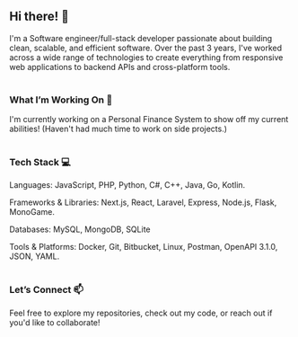 ## Hi there! :wave:

I'm a Software engineer/full-stack developer passionate about building clean, scalable, and efficient software. Over the past 3 years, I've worked across a wide range of technologies to create everything from responsive web applications to backend APIs and cross-platform tools.<br/><br/>

### What I’m Working On :rocket:

I'm currently working on a Personal Finance System to show off my current abilities! (Haven't had much time to work on side projects.)<br/><br/>

### Tech Stack :computer:

Languages:
JavaScript, PHP, Python, C#, C++, Java, Go, Kotlin.

Frameworks & Libraries:
Next.js, React, Laravel, Express, Node.js, Flask, MonoGame.

Databases:
MySQL, MongoDB, SQLite

Tools & Platforms:
Docker, Git, Bitbucket, Linux, Postman, OpenAPI 3.1.0, JSON, YAML. <br/><br/>

### Let’s Connect :mailbox:

Feel free to explore my repositories, check out my code, or reach out if you'd like to collaborate!

<!--
**AbstractAvival/AbstractAvival** is a ✨ _special_ ✨ repository because its `README.md` (this file) appears on your GitHub profile.

Here are some ideas to get you started:

- 🔭 I’m currently working on ...
- 🌱 I’m currently learning ...
- 👯 I’m looking to collaborate on ...
- 🤔 I’m looking for help with ...
- 💬 Ask me about ...
- 📫 How to reach me: ...
- 😄 Pronouns: ...
- ⚡ Fun fact: ...
-->
